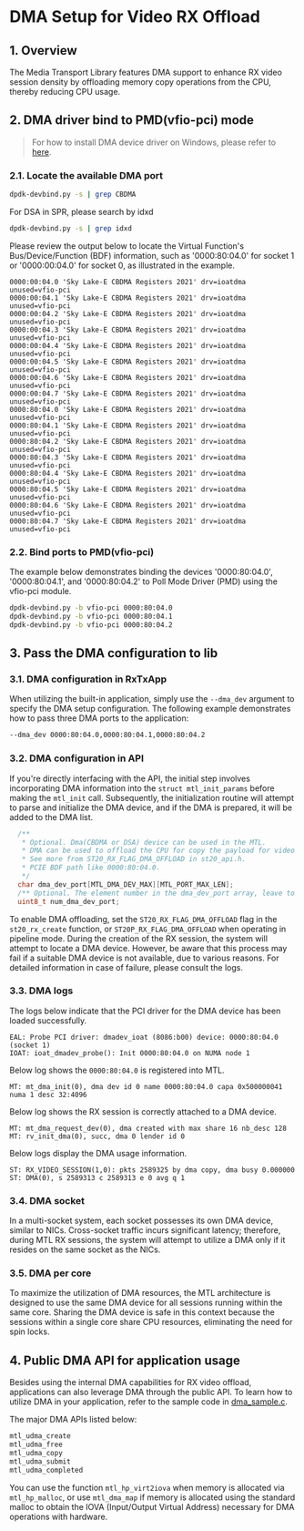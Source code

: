 # DMA Setup for Video RX Offload

## 1. Overview

The Media Transport Library features DMA support to enhance RX video session density by offloading memory copy operations from the CPU, thereby reducing CPU usage.

## 2. DMA driver bind to PMD(vfio-pci) mode

> For how to install DMA device driver on Windows, please refer to [here](./run_WIN.md#46-install-driver-for-dma-devices).

### 2.1. Locate the available DMA port

```bash
dpdk-devbind.py -s | grep CBDMA
```

For DSA in SPR, please search by idxd

```bash
dpdk-devbind.py -s | grep idxd
```

Please review the output below to locate the Virtual Function's Bus/Device/Function (BDF) information, such as '0000:80:04.0' for socket 1 or '0000:00:04.0' for socket 0, as illustrated in the example.

```text
0000:00:04.0 'Sky Lake-E CBDMA Registers 2021' drv=ioatdma unused=vfio-pci
0000:00:04.1 'Sky Lake-E CBDMA Registers 2021' drv=ioatdma unused=vfio-pci
0000:00:04.2 'Sky Lake-E CBDMA Registers 2021' drv=ioatdma unused=vfio-pci
0000:00:04.3 'Sky Lake-E CBDMA Registers 2021' drv=ioatdma unused=vfio-pci
0000:00:04.4 'Sky Lake-E CBDMA Registers 2021' drv=ioatdma unused=vfio-pci
0000:00:04.5 'Sky Lake-E CBDMA Registers 2021' drv=ioatdma unused=vfio-pci
0000:00:04.6 'Sky Lake-E CBDMA Registers 2021' drv=ioatdma unused=vfio-pci
0000:00:04.7 'Sky Lake-E CBDMA Registers 2021' drv=ioatdma unused=vfio-pci
0000:80:04.0 'Sky Lake-E CBDMA Registers 2021' drv=ioatdma unused=vfio-pci
0000:80:04.1 'Sky Lake-E CBDMA Registers 2021' drv=ioatdma unused=vfio-pci
0000:80:04.2 'Sky Lake-E CBDMA Registers 2021' drv=ioatdma unused=vfio-pci
0000:80:04.3 'Sky Lake-E CBDMA Registers 2021' drv=ioatdma unused=vfio-pci
0000:80:04.4 'Sky Lake-E CBDMA Registers 2021' drv=ioatdma unused=vfio-pci
0000:80:04.5 'Sky Lake-E CBDMA Registers 2021' drv=ioatdma unused=vfio-pci
0000:80:04.6 'Sky Lake-E CBDMA Registers 2021' drv=ioatdma unused=vfio-pci
0000:80:04.7 'Sky Lake-E CBDMA Registers 2021' drv=ioatdma unused=vfio-pci
```

### 2.2. Bind ports to PMD(vfio-pci)

The example below demonstrates binding the devices '0000:80:04.0', '0000:80:04.1', and '0000:80:04.2' to Poll Mode Driver (PMD) using the vfio-pci module.

```bash
dpdk-devbind.py -b vfio-pci 0000:80:04.0
dpdk-devbind.py -b vfio-pci 0000:80:04.1
dpdk-devbind.py -b vfio-pci 0000:80:04.2
```

## 3. Pass the DMA configuration to lib

### 3.1. DMA configuration in RxTxApp

When utilizing the built-in application, simply use the `--dma_dev` argument to specify the DMA setup configuration. The following example demonstrates how to pass three DMA ports to the application:

```bash
--dma_dev 0000:80:04.0,0000:80:04.1,0000:80:04.2
```

### 3.2. DMA configuration in API

If you're directly interfacing with the API, the initial step involves incorporating DMA information into the `struct mtl_init_params` before making the `mtl_init` call. Subsequently, the initialization routine will attempt to parse and initialize the DMA device, and if the DMA is prepared, it will be added to the DMA list.

```c
  /**
   * Optional. Dma(CBDMA or DSA) device can be used in the MTL.
   * DMA can be used to offload the CPU for copy the payload for video rx sessions.
   * See more from ST20_RX_FLAG_DMA_OFFLOAD in st20_api.h.
   * PCIE BDF path like 0000:80:04.0.
   */
  char dma_dev_port[MTL_DMA_DEV_MAX][MTL_PORT_MAX_LEN];
  /** Optional. The element number in the dma_dev_port array, leave to zero if no DMA */
  uint8_t num_dma_dev_port;
```

To enable DMA offloading, set the `ST20_RX_FLAG_DMA_OFFLOAD` flag in the `st20_rx_create` function, or `ST20P_RX_FLAG_DMA_OFFLOAD` when operating in pipeline mode. During the creation of the RX session, the system will attempt to locate a DMA device.
However, be aware that this process may fail if a suitable DMA device is not available, due to various reasons. For detailed information in case of failure, please consult the logs.

### 3.3. DMA logs

The logs below indicate that the PCI driver for the DMA device has been loaded successfully.

```text
EAL: Probe PCI driver: dmadev_ioat (8086:b00) device: 0000:80:04.0 (socket 1)
IOAT: ioat_dmadev_probe(): Init 0000:80:04.0 on NUMA node 1
```

Below log shows the `0000:80:04.0` is registered into MTL.

```text
MT: mt_dma_init(0), dma dev id 0 name 0000:80:04.0 capa 0x500000041 numa 1 desc 32:4096
```

Below log shows the RX session is correctly attached to a DMA device.

```text
MT: mt_dma_request_dev(0), dma created with max share 16 nb_desc 128
MT: rv_init_dma(0), succ, dma 0 lender id 0
```

Below logs display the DMA usage information.

```text
ST: RX_VIDEO_SESSION(1,0): pkts 2589325 by dma copy, dma busy 0.000000
ST: DMA(0), s 2589313 c 2589313 e 0 avg q 1
```

### 3.4. DMA socket

In a multi-socket system, each socket possesses its own DMA device, similar to NICs. Cross-socket traffic incurs significant latency; therefore, during MTL RX sessions, the system will attempt to utilize a DMA only if it resides on the same socket as the NICs.

### 3.5. DMA per core

To maximize the utilization of DMA resources, the MTL architecture is designed to use the same DMA device for all sessions running within the same core. Sharing the DMA device is safe in this context because the sessions within a single core share CPU resources, eliminating the need for spin locks.

## 4. Public DMA API for application usage

Besides using the internal DMA capabilities for RX video offload, applications can also leverage DMA through the public API.
To learn how to utilize DMA in your application, refer to the sample code in [dma_sample.c](../app/sample/dma/dma_sample.c).

The major DMA APIs listed below:

```c
mtl_udma_create
mtl_udma_free
mtl_udma_copy
mtl_udma_submit
mtl_udma_completed
```

You can use the function `mtl_hp_virt2iova` when memory is allocated via `mtl_hp_malloc`, or use `mtl_dma_map` if memory is allocated using the standard malloc to obtain the IOVA (Input/Output Virtual Address) necessary for DMA operations with hardware.
